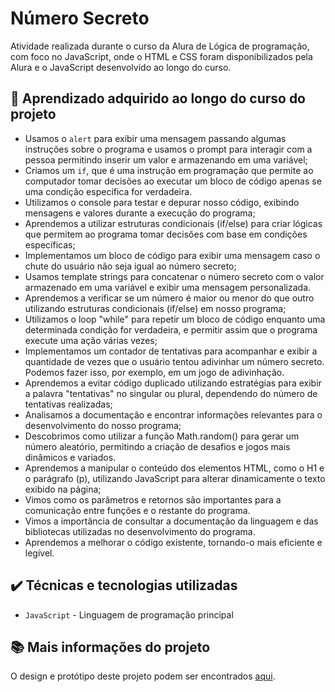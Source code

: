 # Número Secreto

Atividade realizada durante o curso da Alura de Lógica de programação, com foco no JavaScript, onde o HTML e CSS foram disponibilizados pela Alura e o JavaScript desenvolvido ao longo do curso.

## 🔨 Aprendizado adquirido ao longo do curso do projeto

- Usamos o `alert` para exibir uma mensagem passando algumas instruções sobre o programa e usamos o prompt para interagir com a pessoa permitindo inserir um valor e armazenando em uma variável;
- Criamos um `if`, que é uma instrução em programação que permite ao computador tomar decisões ao executar um bloco de código apenas se uma condição específica for verdadeira.
- Utilizamos o console para testar e depurar nosso código, exibindo mensagens e valores durante a execução do programa;
- Aprendemos a utilizar estruturas condicionais (if/else) para criar lógicas que permitem ao programa tomar decisões com base em condições específicas;
- Implementamos um bloco de código para exibir uma mensagem caso o chute do usuário não seja igual ao número secreto;
- Usamos template strings para concatenar o número secreto com o valor armazenado em uma variável e exibir uma mensagem personalizada.
- Aprendemos a verificar se um número é maior ou menor do que outro utilizando estruturas condicionais (if/else) em nosso programa;
- Utilizamos o loop "while" para repetir um bloco de código enquanto uma determinada condição for verdadeira, e permitir assim que o programa execute uma ação várias vezes;
- Implementamos um contador de tentativas para acompanhar e exibir a quantidade de vezes que o usuário tentou adivinhar um número secreto. Podemos fazer isso, por exemplo, em um jogo de adivinhação.
- Aprendemos a evitar código duplicado utilizando estratégias para exibir a palavra "tentativas" no singular ou plural, dependendo do número de tentativas realizadas;
- Analisamos a documentação e encontrar informações relevantes para o desenvolvimento do nosso programa;
- Descobrimos como utilizar a função Math.random() para gerar um número aleatório, permitindo a criação de desafios e jogos mais dinâmicos e variados.
- Aprendemos a manipular o conteúdo dos elementos HTML, como o H1 e o parágrafo (p), utilizando JavaScript para alterar dinamicamente o texto exibido na página;
- Vimos como os parâmetros e retornos são importantes para a comunicação entre funções e o restante do programa.
- Vimos a importância de consultar a documentação da linguagem e das bibliotecas utilizadas no desenvolvimento do programa.
- Aprendemos a melhorar o código existente, tornando-o mais eficiente e legível.
  
## ✔️ Técnicas e tecnologias utilizadas

- `JavaScript` - Linguagem de programação principal

## 📚 Mais informações do projeto

O design e protótipo deste projeto podem ser encontrados [aqui](https://jogo-do-numero-secreto-omega.vercel.app).
